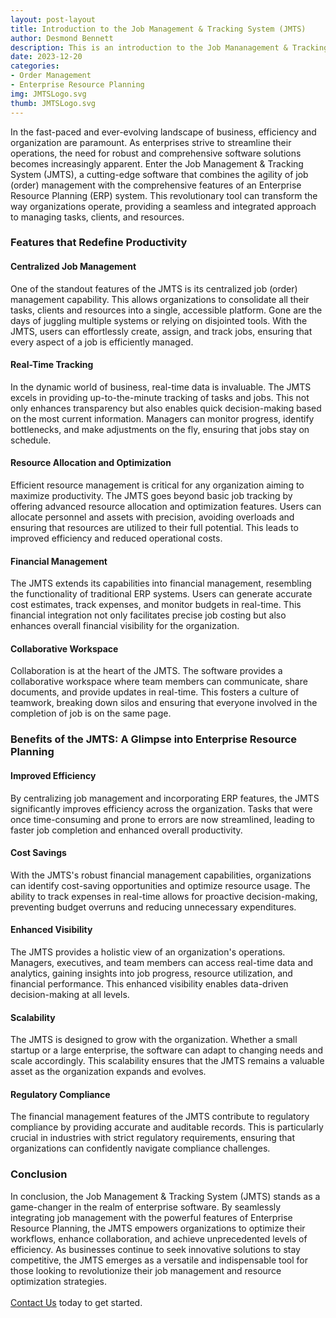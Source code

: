 ```yaml
---
layout: post-layout
title: Introduction to the Job Management & Tracking System (JMTS)
author: Desmond Bennett
description: This is an introduction to the Job Mananagement & Tracking System (JMTS) which is an enterprise resource planning and job (order) management software.
date: 2023-12-20
categories:
- Order Management
- Enterprise Resource Planning
img: JMTSLogo.svg
thumb: JMTSLogo.svg
---
```


In the fast-paced and ever-evolving landscape of business, efficiency and 
organization are paramount. As enterprises strive to streamline their 
operations, the need for robust and comprehensive software solutions becomes 
increasingly apparent. Enter the Job Management & Tracking System (JMTS), a 
cutting-edge software that combines the agility of job (order) management 
with the comprehensive features of an Enterprise Resource Planning (ERP) system. 
This revolutionary tool can transform the way organizations operate, providing 
a seamless and integrated approach to managing tasks, clients, and resources.

<!--more-->

### Features that Redefine Productivity

#### Centralized Job Management
<p>
    One of the standout features of the JMTS is its centralized job (order) 
    management capability. This allows organizations to consolidate all their 
    tasks, clients and resources into a single, accessible platform. 
    Gone are the days of juggling multiple systems or relying on disjointed 
    tools. With the JMTS, users can effortlessly create, assign, and track jobs, 
    ensuring that every aspect of a job is efficiently managed.
</p>

#### Real-Time Tracking
<p>
    In the dynamic world of business, real-time data is invaluable. The JMTS 
    excels in providing up-to-the-minute tracking of tasks and jobs. 
    This not only enhances transparency but also enables quick decision-making 
    based on the most current information. Managers can monitor progress, 
    identify bottlenecks, and make adjustments on the fly, ensuring that 
    jobs stay on schedule.
</p>

#### Resource Allocation and Optimization
<p>
    Efficient resource management is critical for any organization aiming to 
    maximize productivity. The JMTS goes beyond basic job tracking by offering 
    advanced resource allocation and optimization features. Users can allocate 
    personnel and assets with precision, avoiding overloads and ensuring that 
    resources are utilized to their full potential. This leads to improved 
    efficiency and reduced operational costs.
</p>

#### Financial Management
<p>
    The JMTS extends its capabilities into financial management, resembling the 
    functionality of traditional ERP systems. Users can generate accurate cost 
    estimates, track expenses, and monitor budgets in real-time. This financial 
    integration not only facilitates precise job costing but also enhances 
    overall financial visibility for the organization.
</p>

#### Collaborative Workspace
<p>
    Collaboration is at the heart of the JMTS. The software provides a collaborative 
    workspace where team members can communicate, share documents, and provide 
    updates in real-time. This fosters a culture of teamwork, breaking down 
    silos and ensuring that everyone involved in the completion of job is on 
    the same page.
</p>

### Benefits of the JMTS: A Glimpse into Enterprise Resource Planning

#### Improved Efficiency
<p>
    By centralizing job management and incorporating ERP features, 
    the JMTS significantly improves efficiency across the organization. 
    Tasks that were once time-consuming and prone to errors are now streamlined, 
    leading to faster job completion and enhanced overall productivity.
</p>

#### Cost Savings
<p>
    With the JMTS's robust financial management capabilities, organizations can 
    identify cost-saving opportunities and optimize resource usage. 
    The ability to track expenses in real-time allows for proactive 
    decision-making, preventing budget overruns and reducing unnecessary expenditures.
</p>

#### Enhanced Visibility
<p>
    The JMTS provides a holistic view of an organization's operations. 
    Managers, executives, and team members can access real-time data and 
    analytics, gaining insights into job progress, resource utilization, 
    and financial performance. This enhanced visibility enables data-driven 
    decision-making at all levels.
</p>

#### Scalability
<p>
    The JMTS is designed to grow with the organization. Whether a small startup or 
    a large enterprise, the software can adapt to changing needs and scale 
    accordingly. This scalability ensures that the JMTS remains a valuable asset 
    as the organization expands and evolves.
</p>

#### Regulatory Compliance
<p>
    The financial management features of the JMTS contribute to regulatory 
    compliance by providing accurate and auditable records. This is particularly 
    crucial in industries with strict regulatory requirements, ensuring that 
    organizations can confidently navigate compliance challenges.
</p>

### Conclusion
<p>
    In conclusion, the Job Management & Tracking System (JMTS) stands as a 
    game-changer in the realm of enterprise software. By seamlessly integrating 
    job management with the powerful features of Enterprise Resource Planning, 
    the JMTS empowers organizations to optimize their workflows, enhance 
    collaboration, and achieve unprecedented levels of efficiency. 
    As businesses continue to seek innovative solutions to stay competitive, 
    the JMTS emerges as a versatile and indispensable tool for those looking 
    to revolutionize their job management and resource optimization strategies.
    <br/><br/>
    <a href="/contact">Contact Us</a> today to get started.
</p>

